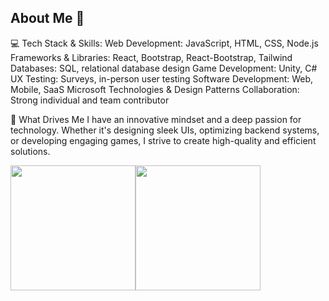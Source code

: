 ## About Me 👋

💻 Tech Stack & Skills:
Web Development: JavaScript, HTML, CSS, Node.js
Frameworks & Libraries: React, Bootstrap, React-Bootstrap, Tailwind
Databases: SQL, relational database design
Game Development: Unity, C#
UX Testing: Surveys, in-person user testing
Software Development: Web, Mobile, SaaS
Microsoft Technologies & Design Patterns
Collaboration: Strong individual and team contributor

🚀 What Drives Me
I have an innovative mindset and a deep passion for technology. Whether it's designing sleek UIs, optimizing backend systems, or developing engaging games, I strive to create high-quality and efficient solutions.

<div style="display: flex; align-items: center;">
  <a href="https://github-readme-stats.vercel.app/api?username=mcc03&show_icons=true&theme=transparent">
    <img height=200 align="center" src="https://github-readme-stats.vercel.app/api?username=mcc03&show_icons=true&theme=transparent" />
  </a>
  <a href="https://github-readme-stats.vercel.app/api/top-langs?username=mcc03&layout=compact&langs_count=8&card_width=320&theme=transparent">
    <img height=200 align="center" src="https://github-readme-stats.vercel.app/api/top-langs?username=mcc03&layout=compact&langs_count=8&card_width=320&theme=transparent" />
  </a>
</div>


<!--
**mcc03/mcc03** is a ✨ _special_ ✨ repository because its `README.md` (this file) appears on your GitHub profile.

Here are some ideas to get you started:

- 🔭 I’m currently working on ...
- 🌱 I’m currently learning ...
- 👯 I’m looking to collaborate on ...
- 🤔 I’m looking for help with ...
- 💬 Ask me about ...
- 📫 How to reach me: ...
- 😄 Pronouns: ...
- ⚡ Fun fact: ...
-->
